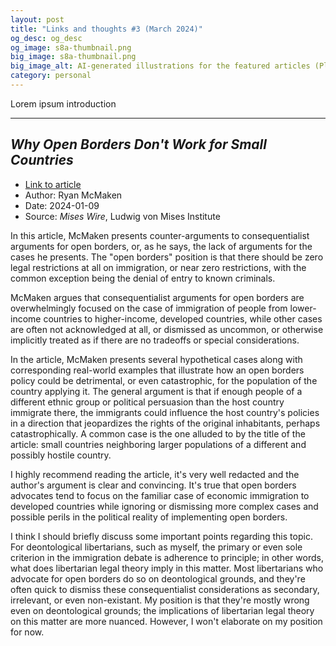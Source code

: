 ```yaml
---
layout: post
title: "Links and thoughts #3 (March 2024)"
og_desc: og_desc
og_image: s8a-thumbnail.png
big_image: s8a-thumbnail.png
big_image_alt: AI-generated illustrations for the featured articles (Playground v2).
category: personal
---
```


Lorem ipsum introduction


---

## _Why Open Borders Don't Work for Small Countries_

- [Link to article](https://mises.org/mises-wire/why-open-borders-dont-work-small-countries)
- Author: Ryan McMaken
- Date: 2024-01-09
- Source: _Mises Wire_, Ludwig von Mises Institute

In this article, McMaken presents counter-arguments to consequentialist arguments for open borders, or, as he says, the lack of arguments for the cases he presents. The "open borders" position is that there should be zero legal restrictions at all on immigration,  or near zero restrictions, with the common exception being the denial of entry to known criminals.

McMaken argues that consequentialist arguments for open borders are overwhelmingly focused on the case of immigration of people from lower-income countries to higher-income, developed countries, while other cases are often not acknowledged at all, or dismissed as uncommon, or otherwise implicitly treated as if there are no tradeoffs or special considerations.

In the article, McMaken presents several hypothetical cases along with corresponding real-world examples that illustrate how an open borders policy could be detrimental, or even catastrophic, for the population of the country applying it. The general argument is that if enough people of a different ethnic group or political persuasion than the host country immigrate there, the immigrants could influence the host country's policies in a direction that jeopardizes the rights of the original inhabitants, perhaps catastrophically. A common case is the one alluded to by the title of the article: small countries neighboring larger populations of a different and possibly hostile country.

I highly recommend reading the article, it's very well redacted and the author's argument is clear and convincing. It's true that open borders advocates tend to focus on the familiar case of economic immigration to developed countries while ignoring or dismissing more complex cases and possible perils in the political reality of implementing open borders.

I think I should briefly discuss some important points regarding this topic. For deontological libertarians, such as myself, the primary or even sole criterion in the immigration debate is adherence to principle; in other words, what does libertarian legal theory imply in this matter. Most libertarians who advocate for open borders do so on deontological grounds, and they're often quick to dismiss these consequentialist considerations as secondary, irrelevant, or even non-existant. My position is that they're mostly wrong even on deontological grounds; the implications of libertarian legal theory on this matter are more nuanced. However, I won't elaborate on my position for now.
